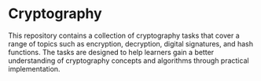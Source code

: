 # Cryptography
This repository contains a collection of cryptography tasks that cover a range of topics such as encryption, decryption, digital signatures, and hash functions. The tasks are designed to help learners gain a better understanding of cryptography concepts and algorithms through practical implementation. 

